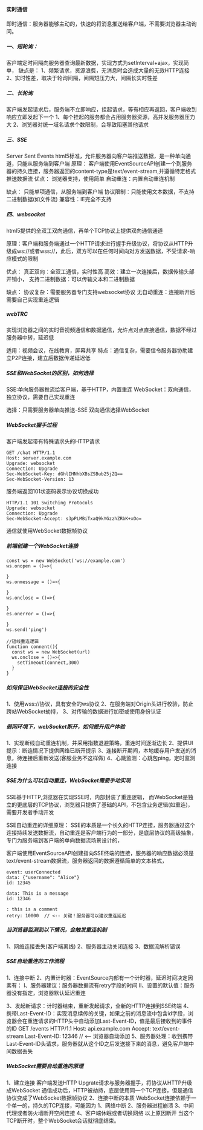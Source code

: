 #### 实时通信
即时通信：服务器能够主动的，快速的将消息推送给客户端，不需要浏览器主动询问。
##### 一、短轮询：
客户端定时间隔向服务器查询最新数据，实现方式为setInterval+ajax，实现简单，
缺点是：
1、频繁请求，资源浪费，无消息时会造成大量的无效HTTP连接
2、实时性差，取决于轮询间隔，间隔短压力大，间隔长实时性差

##### 二、长轮询
客户端发起请求后，服务端不立即响应，挂起请求，等有相应再返回，客户端收到响应立即发起下一个
1、每个挂起的服务都会占用服务器资源，高并发服务器压力大
2、浏览器对统一域名请求个数限制，会导致阻塞其他请求

##### 三、SSE
Server  Sent Events
html5标准，允许服务器向客户端推送数据，是一种单向通道，只能从服务端到客户端
原理：
客户端使用EventSourceAPI创建一个到服务器的持久连接，服务器返回的content-type是text/event-stream,并遵循特定格式推送数据流
优点：
浏览器支持，使用简单
自动重连：内置自动重连机制

缺点：
只能单项通信，从服务端到客户端
协议限制：只能使用文本数据，不支持二进制数据(如文件流)
兼容性：IE完全不支持

##### 四、websocket
html5提供的全双工双向通信，再单个TCP协议上提供双向通信通道

原理：客户端和服务端通过一个HTTP请求进行握手升级协议，将协议从HTTP升级成ws://或者wss://，此后，双方可以在任何时间向对方发送数据，不受请求-响应模式的限制

优点：
真正双向：全双工通信，实时性高
高效：建立一次连接后，数据传输头部开销小，
支持二进制数据：可以传输文本和二进制数据

缺点：
协议复杂：需要服务器专门支持websocket协议
无自动重连：连接断开后需要自己实现重连逻辑

##### webTRC
实现浏览器之间的实时音视频通信和数据通信，允许点对点直接通信，数据不经过服务器中转，延迟低

适用：视频会议，在线教育，屏幕共享
特点：通信复杂，需要信令服务器协助建立P2P连接，建立后数据传递延迟低

##### SSE和WebSocket的区别，如何选择
SSE:单向服务器推流给客户端，基于HTTP，内置重连
WebSocket：双向通信，独立协议，需要自己实现重连

选择：只需要服务器单向推送-SSE
双向通信选择WebSocket

##### WebSocket握手过程
客户端发起带有特殊请求头的HTTP请求
```
GET /chat HTTP/1.1
Host: server.example.com
Upgrade: websocket
Connection: Upgrade
Sec-WebSocket-Key: dGhlIHNhbXBsZSBub25jZQ==
Sec-WebSocket-Version: 13
```
服务端返回101状态码表示协议切换成功
```
HTTP/1.1 101 Switching Protocols
Upgrade: websocket
Connection: Upgrade
Sec-WebSocket-Accept: s3pPLMBiTxaQ9kYGzzhZRbK+xOo=
```
通信就使用WebSocket数据帧协议

##### 前端创建一个WebSocket连接
```
const ws = new WebSocket('ws://example.com')
ws.onopen = ()=>{

}
ws.onmessage = ()=>{

}
ws.onclose = ()=>{

}
es.onerror = ()=>{

}
ws.send('ping')

//短线重连逻辑
function connent(){
  const ws = new WebSocket(url)
  ws.onclose = ()=>{
    setTimeout(connect,300)
  }
}
```

##### 如何保证WebSocket连接的安全性
1、使用wss://协议，具有安全的ws协议
2、在服务端对Origin头进行校验，防止跨站WebSocket劫持，
3、对传输的数据进行加密或使用身份认证

##### 弱网环境下，webSocket断开，如何提升用户体验
1、实现断线自动重连机制，并采用指数退避策略，重连时间逐渐边长
2、提供UI提示：断连情况下提供网络已断开提示
3、连接断开期间，本地缓存用户发送的消息，待连接后重新发送(客服业务不这样做)
4、心跳监测：心跳包ping，定时监测连接


##### SSE为什么可以自动重连，WebSocket需要手动实现
SSE基于HTTP,浏览器在实现SSE时，内部封装了重连逻辑，
而WebSocket是独立的更底层的TCP协议，浏览器只提供了基础的API，不包含业务逻辑(如重连)，需要开发者手动开发 

SSE自动重连的详细原理：
SSE的本质是一个长久的HTTP连接，服务器通过这个连接持续发送数据流，自动重连是客户端行为的一部分，是底层协议的高级抽象，专门为服务端到客户端的单向数据流场景设计的，

客户端使用EventSourceAPI创建指向SSE终端的连接，服务器的响应数据必须是text/event-stream数据流，服务器返回的数据遵循简单的文本格式，

```
event: userConnected
data: {"username": "Alice"}
id: 12345

data: This is a message
id: 12346

: this is a comment
retry: 10000  // <-- 关键！服务器可以建议重连延迟
```
##### 当浏览器监测到以下情况，会触发重连机制
1、网络连接丢失(客户端离线)
2、服务器主动关闭连接
3、数据流解析错误

##### SSE自动重连的工作流程
1、连接中断
2、内置计时器：EventSource内部有一个计时器，延迟时间决定因素有：
I、服务器建议：服务器数据流有retry字段的时间
II、设置的默认值：服务器没有指定，浏览器默认延迟重连

3、发起新请求：计时器结束，重新发起请求，全新的HTTP连接到SSE终端
4、携带Last-Event-ID：实现消息续传的关键，如果之前的消息流中包含id字段，浏览器会在重连请求的HTTP头中自动添加Last-Event-ID，值是最后接收到的事件的ID
GET /events HTTP/1.1
Host: api.example.com
Accept: text/event-stream
Last-Event-ID: 12346  // <-- 浏览器自动添加
5、服务器处理：收到携带Last-Event-ID头请求，服务器就从这个ID之后发送接下来的消息，避免客户端中间数据丢失

##### WebSocket需要自动重连的原理
1、建立连接
客户端发送HTTP Upgrate请求与服务器握手，将协议从HTTP升级成WebSocket
通信成功后，HTTP被劫持，底层使用同一个TCP连接，但是通信协议变成了WebSocket数据帧协议
2、连接中断的本质
WebSocket连接依赖于一个单一的，持久的TCP连接，可能因为
1、网络中断
2、服务器进程崩溃
3、中间代理或者防火墙断开空闲连接
4、客户端休眠或者切换网络
以上原因断开
当这个TCP断开时，整个WebSocket会话就彻底结束。


